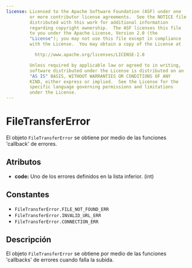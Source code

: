 ```yaml
---
license: Licensed to the Apache Software Foundation (ASF) under one
         or more contributor license agreements.  See the NOTICE file
         distributed with this work for additional information
         regarding copyright ownership.  The ASF licenses this file
         to you under the Apache License, Version 2.0 (the
         "License"); you may not use this file except in compliance
         with the License.  You may obtain a copy of the License at

           http://www.apache.org/licenses/LICENSE-2.0

         Unless required by applicable law or agreed to in writing,
         software distributed under the License is distributed on an
         "AS IS" BASIS, WITHOUT WARRANTIES OR CONDITIONS OF ANY
         KIND, either express or implied.  See the License for the
         specific language governing permissions and limitations
         under the License.
---
```


FileTransferError
========

El objeto `FileTransferError` se obtiene por medio de las funciones 'callback' de errores.

Atributos
---------

- __code:__ Uno de los errores definidos en la lista inferior. (int)

Constantes
----------

- `FileTransferError.FILE_NOT_FOUND_ERR`
- `FileTransferError.INVALID_URL_ERR`
- `FileTransferError.CONNECTION_ERR`

Descripción
-----------

El objeto `FileTransferError` se obtiene por medio de las funciones 'callbacks' de errores cuando falla la subida.
